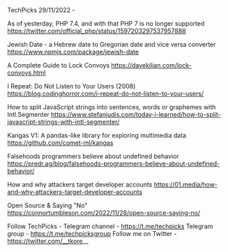 TechPicks 29/11/2022 -

As of yesterday, PHP 7.4, and with that PHP 7 is no longer supported
https://twitter.com/official_php/status/1597203297537957888

Jewish Date - a Hebrew date to Gregorian date and vice versa converter
https://www.npmjs.com/package/jewish-date

A Complete Guide to Lock Convoys
https://davekilian.com/lock-convoys.html

I Repeat: Do Not Listen to Your Users (2008)
https://blog.codinghorror.com/i-repeat-do-not-listen-to-your-users/

How to split JavaScript strings into sentences, words or graphemes with Intl.Segmenter
https://www.stefanjudis.com/today-i-learned/how-to-split-javascript-strings-with-intl-segmenter/

Kangas V1: A pandas-like library for exploring multimedia data
https://github.com/comet-ml/kangas

Falsehoods programmers believe about undefined behavior
https://predr.ag/blog/falsehoods-programmers-believe-about-undefined-behavior/

How and why attackers target developer accounts
https://01.media/how-and-why-attackers-target-developer-accounts

Open Source & Saying "No"
https://connortumbleson.com/2022/11/28/open-source-saying-no/

Follow TechPicks -
Telegram channel - https://t.me/techpicks
Telegram group - https://t.me/techpicksgroup
Follow me on Twitter - https://twitter.com/__tkore__